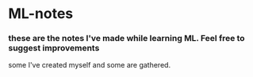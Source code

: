 # ML-notes

### these are the notes I've made while learning ML. Feel free to suggest improvements
some I've created myself and some are gathered.
